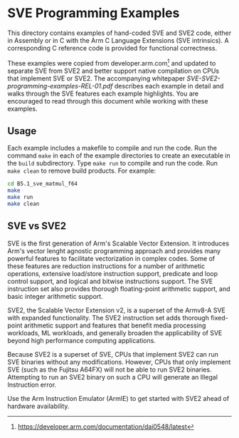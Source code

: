 # SVE Programming Examples

This directory contains examples of hand-coded SVE and SVE2 code, either
in Assembly or in C with the Arm C Language Extensions (SVE intrinsics).
A corresponding C reference code is provided for functional correctness.

These examples were copied from developer.arm.com[^1] and updated to 
separate SVE from SVE2 and better support native compilation on CPUs that 
implement SVE or SVE2. The accompanying whitepaper 
*SVE-SVE2-programming-examples-REL-01.pdf* describes each example in detail
and walks through the SVE features each example highlights.  You are
encouraged to read through this document while working with these examples.


## Usage

Each example includes a makefile to compile and run the code. Run the 
command `make` in each of the example directories to create an executable 
in the `build` subdirectory.  Type `make run` to compile and run the code. 
Run `make clean` to remove build products.  For example:

```bash
cd B5.1_sve_matmul_f64
make 
make run
make clean
```


## SVE vs SVE2

SVE is the first generation of Arm's Scalable Vector Extension.  It introduces
Arm's vector lenght agnostic programming approach and provides many powerful
features to facilitate vectorization in complex codes.  Some of these features
are reduction instructions for a number of arithmetic operations, extensive 
load/store instruction support, predicate and loop control support, and logical 
and bitwise instructions support. The SVE instruction set also provides thorough 
floating-point arithmetic support, and basic integer arithmetic support.

SVE2, the Scalable Vector Extension v2, is a superset of the Armv8-A SVE with 
expanded functionality. The SVE2 instruction set adds thorough fixed-point 
arithmetic support and features that benefit media processing workloads, ML 
workloads, and generally broaden the applicability of SVE beyond high performance
computing applications.

Because SVE2 is a superset of SVE, CPUs that implement SVE2 can run SVE binaries
without any modifications.  However, CPUs that only implement SVE (such as the
Fujitsu A64FX) will not be able to run SVE2 binaries.  Attempting to run an SVE2
binary on such a CPU will generate an Illegal Instruction error.  

Use the Arm Instruction Emulator (ArmIE) to get started with SVE2 ahead of hardware 
availability.


[^1]: https://developer.arm.com/documentation/dai0548/latest
